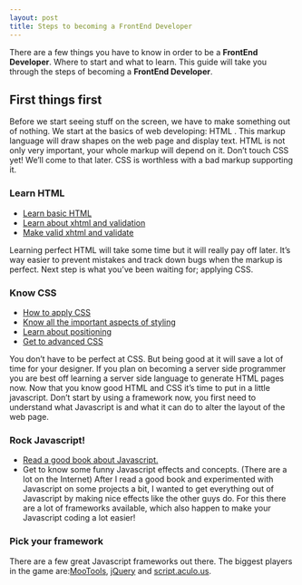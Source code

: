 ```yaml
---
layout: post
title: Steps to becoming a FrontEnd Developer
---
```


There are a few things you have to know in order to be a **FrontEnd Developer**. Where to start and what to learn. This guide will take you through the steps of becoming a **FrontEnd Developer**.

## First things first

Before we start seeing stuff on the screen, we have to make something out of nothing. We start at the basics of web developing: HTML . This markup language will draw shapes on the web page and display text.
HTML is not only very important, your whole markup will depend on it. Don’t touch CSS yet! We’ll come to that later.
CSS is worthless with a bad markup supporting it.


### Learn HTML
- [Learn basic HTML](http://www.w3schools.com/html/html_intro.asp)
- [Learn about xhtml and validation](http://www.w3schools.com/Xhtml/)
- [Make valid xhtml and validate](http://validator.w3.org/)

Learning perfect HTML will take some time but it will really pay off later. It’s way easier to prevent mistakes and track down bugs when the markup is perfect.
Next step is what you’ve been waiting for; applying CSS.

### Know CSS
- [How to apply CSS](http://www.w3.org/Style/Examples/011/firstcss)
- [Know all the important aspects of styling](http://www.w3schools.com/css/css_background.asp)
- [Learn about positioning](http://css-tricks.com/absolute-relative-fixed-positioining-how-do-they-differ/)
- [Get to advanced CSS](http://www.w3schools.com/css/css_dimension.asp)

You don’t have to be perfect at CSS. But being good at it will save a lot of time for your designer.
If you plan on becoming a server side programmer you are best off learning a server side language to generate HTML pages now.
Now that you know good HTML and CSS it’s time to put in a little javascript.
Don’t start by using a framework now, you first need to understand what Javascript is and what it can do to alter the layout of the web page.

### Rock Javascript!
- [Read a good book about Javascript.](http://www.amazon.com/s/ref=nb_ss_b?url=search-alias%3Dstripbooks&field-keywords=javascript&x=0&y=0)
- Get to know some funny Javascript effects and concepts. (There are a lot on the Internet)
After I read a good book and experimented with Javascript on some projects a bit, I wanted to get everything out of Javascript by making nice effects like the other guys do. For this there are a lot of frameworks available, which also happen to make your Javascript coding a lot easier!

### Pick your framework
There are a few great Javascript frameworks out there. The biggest players in the game are:[MooTools](http://mootools.net/), [jQuery](http://jquery.com/) and [script.aculo.us](http://script.aculo.us/).
